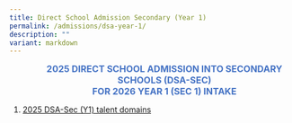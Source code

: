 ```yaml
---
title: Direct School Admission Secondary (Year 1)
permalink: /admissions/dsa-year-1/
description: ""
variant: markdown
---
```

<p align="center" style="margin-left: 36.0pt; text-align: center;" class="x_MsoNormal"><strong><span style="font-size: 12.0pt; color: #4472c4;">2025 DIRECT SCHOOL ADMISSION INTO SECONDARY SCHOOLS (DSA-SEC)</span></strong><br>
<strong><span style="font-size: 12.0pt; color: #4472c4;">FOR 2026 YEAR 1 (SEC 1) INTAKE</span></strong><br>
</p>

    
		

1. [2025 DSA-Sec (Y1) talent domains](/files/Admissions/2025/2025_DSA_Sec__Y1__talent_domains.pdf)

